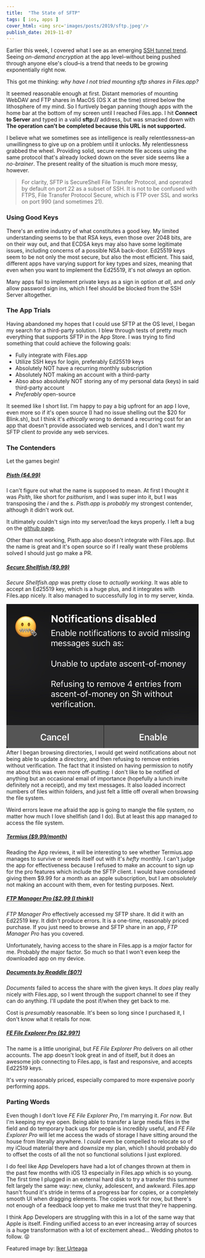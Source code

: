 ```yaml
---
title:  "The State of SFTP"
tags: [ ios, apps ]
cover_html: <img src='images/posts/2019/sftp.jpeg'/>
publish_date: 2019-11-07
---
```


Earlier this week, I covered what I see as an emerging [SSH tunnel trend](/ssh-tunnel-trend). Seeing *on-demand encryption* at the app level–without being pushed through anyone else's cloud–is a trend that needs to be growing exponentially right now.

This got me thinking: *why have I not tried mounting sftp shares in Files.app?*

It seemed reasonable enough at first. Distant memories of mounting WebDAV and FTP shares in MacOS (OS X at the time) stirred below the lithosphere of my mind. So I furtively began panning though apps with  the home bar at the bottom of my screen until I reached Files.app. I hit **Connect to Server** and typed in a valid **sftp://** address, but was smacked down with **The operation can't be completed because this URL is not supported.**

I believe what we sometimes see as intelligence is really relentlessness–an unwillingness to give up on a problem until it unlocks. My relentlessness grabbed the wheel. Providing solid, secure remote file access using the same protocol that's already locked down on the sever side seems like a *no-brainer*. The present reality of the situation is much more messy, however.

> For clarity, SFTP is SecureShell File Transfer Protocol, and operated by default on port 22 as a subset of SSH. It is not to be confused with FTPS, File Transfer Protocol Secure, which is FTP over SSL and works on port 990 (and sometimes 21).

### Using Good Keys

There's an entire industry of what constitutes a good key. My limited understanding seems to be that RSA keys, even those over 2048 bits, are on their way out, and that ECDSA keys may also have some legitimate issues, including concerns of a possible NSA back-door. Ed25519 keys seem to be not only the most secure, but also the most efficient. This said, different apps have varying support for key types and sizes, meaning that even when you want to implement the Ed25519, it's not *always* an option. 

Many apps fail to implement private keys as a sign in option *at all*, and *only* allow password sign ins, which I feel should be blocked from the SSH Server altogether. 

### The App Trials

Having abandoned my hopes that I could use SFTP at the OS level, I began my search for a third-party solution. I blew through tests of pretty much everything that supports SFTP in the App Store. I was trying to find something that could achieve the following goals: 

+ Fully integrate with Files.app
+ Utilize SSH keys for login, preferably Ed25519 keys
+ Absolutely NOT have a recurring monthly subscription
+ Absolutely NOT making an account with a third-party 
+ Abso abso absolutely NOT storing any of my personal data (keys) in said third-party account
+ *Preferably* open-source

It seemed like I short list. I'm happy to pay a big upfront for an app I love, even more so if it's open source (I had no issue shelling out the $20 for Blink.sh), but I think it's *ethically* wrong to demand a recurring cost for an app that doesn't provide associated web services, and I don't want my SFTP client *to* provide any web services. 

### The Contenders

Let the games begin!

##### [Pisth ($4.99)](https://apps.apple.com/us/app/pisth-ssh-client/id1331070425)

I can't figure out what the name is supposed to mean. At first I thought it was *Psith*, like short for *psithurism*, and I was super into it, but I was transposing the *i* and the *s*. *Pisth.app* is *probably* my strongest contender, although it didn't work out. 

It ultimately couldn't sign into my server/load the keys properly. I left a bug on the [github page](https://github.com/ColdGrub1384/Pisth/issues/24). 

Other than not working, Pisth.app also doesn't integrate with Files.app. But the name is great and it's open source so if I really want these problems solved I should just go make a PR.

##### [Secure Shellfish ($9.99)](https://apps.apple.com/us/app/secure-shellfish-sftp-client/id1336634154)

*Secure Shellfish.app* was pretty close to *actually working*. It was able to accept an Ed25519 key, which is a huge plus, and it integrates with Files.app nicely. It also managed to successfully log in to my server, kinda. 

![Weird Error](images/posts/2019/secureshellfish.jpg#left) After I began browsing directories, I would get weird notifications about not being able to update a directory, and then refusing to remove entries without verification. The fact that it insisted on having permission to notify me about this was even more off-putting: I don't like to be notified of anything but an occasional email of importance (hopefully a lunch invite definitely not a receipt), and my text messages. It also loaded incorrect numbers of files within folders, and just felt a little off overall when browsing the file system. 

Weird errors leave me afraid the app is going to mangle the file system, no matter how much I love shellfish (and I do). But at least this app managed *to* access the file system. 

##### [Termius ($9.99/month)](https://apps.apple.com/us/app/termius-ssh-client/id549039908)

Reading the App reviews, it will be interesting to see whether Termius.app manages to survive or weeds itself out with it's *hefty* monthly. I can't judge the app for effectiveness because I refused to make an account to sign up for the pro features which include the SFTP client. I would have considered giving them $9.99 for a month as an apple subscription, but I am *absolutely* not making an account with them, even for testing purposes. Next.

##### [FTP Manager Pro ($2.99 (I think))](https://apps.apple.com/us/app/ftpmanager-pro/id522627917)

*FTP Manager Pro* effectively accessed my SFTP share. It did it with an Ed22519 key. It didn't produce errors. It is a one-time, reasonably priced purchase. If you just need to browse and SFTP share in an app, *FTP Manager Pro* has you covered. 

Unfortunately, having access to the share in Files.app is a *major* factor for me. Probably *the* major factor. So much so that I won't even keep the downloaded app on my device. 

##### [Documents by Readdle ($0?)](https://apps.apple.com/us/app/documents-by-readdle/id364901807)

*Documents* failed to access the share with the given keys. It *does* play really nicely with Files.app, so I went through the support channel to see if they can do anything. I'll update the post if/when they get back to me.

Cost is *presumably* reasonable. It's been so long since I purchased it, I don't know what it retails for now.

##### [FE File Explorer Pro ($2.99?)](https://apps.apple.com/us/app/fe-file-explorer-pro/id499470113)

The name is a little unoriginal, but *FE File Explorer Pro* delivers on all other accounts. The app doesn't look great in and of itself, but it does an awesome job connecting to Files.app, is fast and responsive, and accepts Ed22519 keys. 

It's very reasonably priced, especially compared to more expensive poorly performing apps. 

### Parting Words

Even though I don't love *FE File Explorer Pro*, I'm marrying it. *For now*. But I'm keeping my eye open. Being able to transfer a large media files in the field and do temporary back ups for people is incredibly useful, and *FE File Explorer Pro* will let me access the wads of storage I have sitting around the house from literally anywhere. I *could* even be compelled to relocate so of my iCloud material there and downsize my plan, which I should probably do to offset the costs of all the not so functional solutions I just explored. 

I do feel like App Developers have had a lot of changes thrown at them in the past few months with iOS 13 especially in Files.app which is so young. The first time I plugged in an external hard disk to try a transfer this summer felt largely the same way: new, clunky, adolescent, and awkward. Files.app hasn't found it's stride in terms of a progress bar for copies, or a completely smooth UI when dragging elements. The copies work for now, but there's not enough of a feedback loop yet to make me trust that they're happening. 

I think App Developers are struggling with this in a lot of the same way that Apple is itself. Finding unified access to an ever increasing array of sources is a huge transformation with a lot of excitement ahead... Wedding photos to follow. 😝


Featured image by: [Iker Urteaga](https://unsplash.com/@iurte?utm_medium=referral&amp;utm_campaign=photographer-credit&amp;utm_content=creditBadge)


